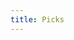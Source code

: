 ```yaml
---
title: Picks
---
```


<link href="/rmarkdown-libs/tabwid/tabwid.css" rel="stylesheet" />

<style type="text/css">
h1 {
  text-align: center;
}
</style>
<template id="735b353a-3333-4b82-9c37-b365c8f69d03"><style>
.tabwid table{
  border-spacing:0px !important;
  border-collapse:collapse;
  line-height:1;
  margin-left:auto;
  margin-right:auto;
  border-width: 0;
  display: table;
  margin-top: 1.275em;
  margin-bottom: 1.275em;
  border-color: transparent;
}
.tabwid_left table{
  margin-left:0;
}
.tabwid_right table{
  margin-right:0;
}
.tabwid td {
    padding: 0;
}
.tabwid a {
  text-decoration: none;
}
.tabwid thead {
    background-color: transparent;
}
.tabwid tfoot {
    background-color: transparent;
}
.tabwid table tr {
background-color: transparent;
}
</style><div class="tabwid"><style>.cl-bc59f8e0{}.cl-bc50778e{font-family:'Helvetica';font-size:11pt;font-weight:normal;font-style:normal;text-decoration:none;color:rgba(255, 255, 255, 1.00);background-color:transparent;}.cl-bc5077b6{font-family:'Helvetica';font-size:11pt;font-weight:normal;font-style:normal;text-decoration:none;color:rgba(0, 0, 0, 1.00);background-color:transparent;}.cl-bc508d5a{margin:0;text-align:left;border-bottom: 0 solid rgba(0, 0, 0, 1.00);border-top: 0 solid rgba(0, 0, 0, 1.00);border-left: 0 solid rgba(0, 0, 0, 1.00);border-right: 0 solid rgba(0, 0, 0, 1.00);padding-bottom:5pt;padding-top:5pt;padding-left:5pt;padding-right:5pt;line-height: 1;background-color:transparent;}.cl-bc50cbbc{width:103.7pt;background-color:transparent;vertical-align: middle;border-bottom: 0 solid rgba(0, 0, 0, 1.00);border-top: 0 solid rgba(0, 0, 0, 1.00);border-left: 0 solid rgba(0, 0, 0, 1.00);border-right: 0 solid rgba(0, 0, 0, 1.00);margin-bottom:0;margin-top:0;margin-left:0;margin-right:0;}.cl-bc50cc5c{width:96.4pt;background-color:transparent;vertical-align: middle;border-bottom: 0 solid rgba(0, 0, 0, 1.00);border-top: 0 solid rgba(0, 0, 0, 1.00);border-left: 0 solid rgba(0, 0, 0, 1.00);border-right: 0 solid rgba(0, 0, 0, 1.00);margin-bottom:0;margin-top:0;margin-left:0;margin-right:0;}.cl-bc50cc66{width:91.5pt;background-color:transparent;vertical-align: middle;border-bottom: 0 solid rgba(0, 0, 0, 1.00);border-top: 0 solid rgba(0, 0, 0, 1.00);border-left: 0 solid rgba(0, 0, 0, 1.00);border-right: 0 solid rgba(0, 0, 0, 1.00);margin-bottom:0;margin-top:0;margin-left:0;margin-right:0;}.cl-bc50cc67{width:127.5pt;background-color:transparent;vertical-align: middle;border-bottom: 0 solid rgba(0, 0, 0, 1.00);border-top: 0 solid rgba(0, 0, 0, 1.00);border-left: 0 solid rgba(0, 0, 0, 1.00);border-right: 0 solid rgba(0, 0, 0, 1.00);margin-bottom:0;margin-top:0;margin-left:0;margin-right:0;}.cl-bc50cc68{width:60.9pt;background-color:transparent;vertical-align: middle;border-bottom: 0 solid rgba(0, 0, 0, 1.00);border-top: 0 solid rgba(0, 0, 0, 1.00);border-left: 0 solid rgba(0, 0, 0, 1.00);border-right: 0 solid rgba(0, 0, 0, 1.00);margin-bottom:0;margin-top:0;margin-left:0;margin-right:0;}.cl-bc50cc69{width:91.5pt;background-color:transparent;vertical-align: middle;border-bottom: 0 solid rgba(0, 0, 0, 1.00);border-top: 0 solid rgba(0, 0, 0, 1.00);border-left: 0 solid rgba(0, 0, 0, 1.00);border-right: 0 solid rgba(0, 0, 0, 1.00);margin-bottom:0;margin-top:0;margin-left:0;margin-right:0;}.cl-bc50cc70{width:96.4pt;background-color:transparent;vertical-align: middle;border-bottom: 0 solid rgba(0, 0, 0, 1.00);border-top: 0 solid rgba(0, 0, 0, 1.00);border-left: 0 solid rgba(0, 0, 0, 1.00);border-right: 0 solid rgba(0, 0, 0, 1.00);margin-bottom:0;margin-top:0;margin-left:0;margin-right:0;}.cl-bc50cc71{width:103.7pt;background-color:transparent;vertical-align: middle;border-bottom: 0 solid rgba(0, 0, 0, 1.00);border-top: 0 solid rgba(0, 0, 0, 1.00);border-left: 0 solid rgba(0, 0, 0, 1.00);border-right: 0 solid rgba(0, 0, 0, 1.00);margin-bottom:0;margin-top:0;margin-left:0;margin-right:0;}.cl-bc50cc7a{width:60.9pt;background-color:transparent;vertical-align: middle;border-bottom: 0 solid rgba(0, 0, 0, 1.00);border-top: 0 solid rgba(0, 0, 0, 1.00);border-left: 0 solid rgba(0, 0, 0, 1.00);border-right: 0 solid rgba(0, 0, 0, 1.00);margin-bottom:0;margin-top:0;margin-left:0;margin-right:0;}.cl-bc50cc7b{width:127.5pt;background-color:transparent;vertical-align: middle;border-bottom: 0 solid rgba(0, 0, 0, 1.00);border-top: 0 solid rgba(0, 0, 0, 1.00);border-left: 0 solid rgba(0, 0, 0, 1.00);border-right: 0 solid rgba(0, 0, 0, 1.00);margin-bottom:0;margin-top:0;margin-left:0;margin-right:0;}.cl-bc50cc7c{width:103.7pt;background-color:transparent;vertical-align: middle;border-bottom: 0 solid rgba(0, 0, 0, 1.00);border-top: 0 solid rgba(0, 0, 0, 1.00);border-left: 0 solid rgba(0, 0, 0, 1.00);border-right: 0 solid rgba(0, 0, 0, 1.00);margin-bottom:0;margin-top:0;margin-left:0;margin-right:0;}.cl-bc50cc84{width:96.4pt;background-color:transparent;vertical-align: middle;border-bottom: 0 solid rgba(0, 0, 0, 1.00);border-top: 0 solid rgba(0, 0, 0, 1.00);border-left: 0 solid rgba(0, 0, 0, 1.00);border-right: 0 solid rgba(0, 0, 0, 1.00);margin-bottom:0;margin-top:0;margin-left:0;margin-right:0;}.cl-bc50cc85{width:91.5pt;background-color:transparent;vertical-align: middle;border-bottom: 0 solid rgba(0, 0, 0, 1.00);border-top: 0 solid rgba(0, 0, 0, 1.00);border-left: 0 solid rgba(0, 0, 0, 1.00);border-right: 0 solid rgba(0, 0, 0, 1.00);margin-bottom:0;margin-top:0;margin-left:0;margin-right:0;}.cl-bc50cc8e{width:127.5pt;background-color:transparent;vertical-align: middle;border-bottom: 0 solid rgba(0, 0, 0, 1.00);border-top: 0 solid rgba(0, 0, 0, 1.00);border-left: 0 solid rgba(0, 0, 0, 1.00);border-right: 0 solid rgba(0, 0, 0, 1.00);margin-bottom:0;margin-top:0;margin-left:0;margin-right:0;}.cl-bc50cc8f{width:60.9pt;background-color:transparent;vertical-align: middle;border-bottom: 0 solid rgba(0, 0, 0, 1.00);border-top: 0 solid rgba(0, 0, 0, 1.00);border-left: 0 solid rgba(0, 0, 0, 1.00);border-right: 0 solid rgba(0, 0, 0, 1.00);margin-bottom:0;margin-top:0;margin-left:0;margin-right:0;}.cl-bc50cc90{width:91.5pt;background-color:transparent;vertical-align: middle;border-bottom: 2pt solid rgba(102, 102, 102, 1.00);border-top: 0 solid rgba(0, 0, 0, 1.00);border-left: 0 solid rgba(0, 0, 0, 1.00);border-right: 0 solid rgba(0, 0, 0, 1.00);margin-bottom:0;margin-top:0;margin-left:0;margin-right:0;}.cl-bc50cc98{width:96.4pt;background-color:transparent;vertical-align: middle;border-bottom: 2pt solid rgba(102, 102, 102, 1.00);border-top: 0 solid rgba(0, 0, 0, 1.00);border-left: 0 solid rgba(0, 0, 0, 1.00);border-right: 0 solid rgba(0, 0, 0, 1.00);margin-bottom:0;margin-top:0;margin-left:0;margin-right:0;}.cl-bc50cc99{width:127.5pt;background-color:transparent;vertical-align: middle;border-bottom: 2pt solid rgba(102, 102, 102, 1.00);border-top: 0 solid rgba(0, 0, 0, 1.00);border-left: 0 solid rgba(0, 0, 0, 1.00);border-right: 0 solid rgba(0, 0, 0, 1.00);margin-bottom:0;margin-top:0;margin-left:0;margin-right:0;}.cl-bc50cc9a{width:103.7pt;background-color:transparent;vertical-align: middle;border-bottom: 2pt solid rgba(102, 102, 102, 1.00);border-top: 0 solid rgba(0, 0, 0, 1.00);border-left: 0 solid rgba(0, 0, 0, 1.00);border-right: 0 solid rgba(0, 0, 0, 1.00);margin-bottom:0;margin-top:0;margin-left:0;margin-right:0;}.cl-bc50cc9b{width:60.9pt;background-color:transparent;vertical-align: middle;border-bottom: 2pt solid rgba(102, 102, 102, 1.00);border-top: 0 solid rgba(0, 0, 0, 1.00);border-left: 0 solid rgba(0, 0, 0, 1.00);border-right: 0 solid rgba(0, 0, 0, 1.00);margin-bottom:0;margin-top:0;margin-left:0;margin-right:0;}.cl-bc50cca2{width:103.7pt;background-color:transparent;vertical-align: middle;border-bottom: 0 solid rgba(0, 0, 0, 1.00);border-top: 0 solid rgba(0, 0, 0, 1.00);border-left: 0 solid rgba(0, 0, 0, 1.00);border-right: 0 solid rgba(0, 0, 0, 1.00);margin-bottom:0;margin-top:0;margin-left:0;margin-right:0;}.cl-bc50cca3{width:96.4pt;background-color:transparent;vertical-align: middle;border-bottom: 0 solid rgba(0, 0, 0, 1.00);border-top: 0 solid rgba(0, 0, 0, 1.00);border-left: 0 solid rgba(0, 0, 0, 1.00);border-right: 0 solid rgba(0, 0, 0, 1.00);margin-bottom:0;margin-top:0;margin-left:0;margin-right:0;}.cl-bc50cca4{width:91.5pt;background-color:transparent;vertical-align: middle;border-bottom: 0 solid rgba(0, 0, 0, 1.00);border-top: 0 solid rgba(0, 0, 0, 1.00);border-left: 0 solid rgba(0, 0, 0, 1.00);border-right: 0 solid rgba(0, 0, 0, 1.00);margin-bottom:0;margin-top:0;margin-left:0;margin-right:0;}.cl-bc50cca5{width:127.5pt;background-color:transparent;vertical-align: middle;border-bottom: 0 solid rgba(0, 0, 0, 1.00);border-top: 0 solid rgba(0, 0, 0, 1.00);border-left: 0 solid rgba(0, 0, 0, 1.00);border-right: 0 solid rgba(0, 0, 0, 1.00);margin-bottom:0;margin-top:0;margin-left:0;margin-right:0;}.cl-bc50ccac{width:60.9pt;background-color:transparent;vertical-align: middle;border-bottom: 0 solid rgba(0, 0, 0, 1.00);border-top: 0 solid rgba(0, 0, 0, 1.00);border-left: 0 solid rgba(0, 0, 0, 1.00);border-right: 0 solid rgba(0, 0, 0, 1.00);margin-bottom:0;margin-top:0;margin-left:0;margin-right:0;}.cl-bc50ccad{width:103.7pt;background-color:transparent;vertical-align: middle;border-bottom: 0 solid rgba(0, 0, 0, 1.00);border-top: 0 solid rgba(0, 0, 0, 1.00);border-left: 0 solid rgba(0, 0, 0, 1.00);border-right: 0 solid rgba(0, 0, 0, 1.00);margin-bottom:0;margin-top:0;margin-left:0;margin-right:0;}.cl-bc50ccae{width:96.4pt;background-color:transparent;vertical-align: middle;border-bottom: 0 solid rgba(0, 0, 0, 1.00);border-top: 0 solid rgba(0, 0, 0, 1.00);border-left: 0 solid rgba(0, 0, 0, 1.00);border-right: 0 solid rgba(0, 0, 0, 1.00);margin-bottom:0;margin-top:0;margin-left:0;margin-right:0;}.cl-bc50ccaf{width:91.5pt;background-color:transparent;vertical-align: middle;border-bottom: 0 solid rgba(0, 0, 0, 1.00);border-top: 0 solid rgba(0, 0, 0, 1.00);border-left: 0 solid rgba(0, 0, 0, 1.00);border-right: 0 solid rgba(0, 0, 0, 1.00);margin-bottom:0;margin-top:0;margin-left:0;margin-right:0;}.cl-bc50ccb6{width:127.5pt;background-color:transparent;vertical-align: middle;border-bottom: 0 solid rgba(0, 0, 0, 1.00);border-top: 0 solid rgba(0, 0, 0, 1.00);border-left: 0 solid rgba(0, 0, 0, 1.00);border-right: 0 solid rgba(0, 0, 0, 1.00);margin-bottom:0;margin-top:0;margin-left:0;margin-right:0;}.cl-bc50ccb7{width:60.9pt;background-color:transparent;vertical-align: middle;border-bottom: 0 solid rgba(0, 0, 0, 1.00);border-top: 0 solid rgba(0, 0, 0, 1.00);border-left: 0 solid rgba(0, 0, 0, 1.00);border-right: 0 solid rgba(0, 0, 0, 1.00);margin-bottom:0;margin-top:0;margin-left:0;margin-right:0;}.cl-bc50ccb8{width:103.7pt;background-color:transparent;vertical-align: middle;border-bottom: 0 solid rgba(0, 0, 0, 1.00);border-top: 0 solid rgba(0, 0, 0, 1.00);border-left: 0 solid rgba(0, 0, 0, 1.00);border-right: 0 solid rgba(0, 0, 0, 1.00);margin-bottom:0;margin-top:0;margin-left:0;margin-right:0;}.cl-bc50ccc0{width:96.4pt;background-color:transparent;vertical-align: middle;border-bottom: 0 solid rgba(0, 0, 0, 1.00);border-top: 0 solid rgba(0, 0, 0, 1.00);border-left: 0 solid rgba(0, 0, 0, 1.00);border-right: 0 solid rgba(0, 0, 0, 1.00);margin-bottom:0;margin-top:0;margin-left:0;margin-right:0;}.cl-bc50ccc1{width:60.9pt;background-color:transparent;vertical-align: middle;border-bottom: 0 solid rgba(0, 0, 0, 1.00);border-top: 0 solid rgba(0, 0, 0, 1.00);border-left: 0 solid rgba(0, 0, 0, 1.00);border-right: 0 solid rgba(0, 0, 0, 1.00);margin-bottom:0;margin-top:0;margin-left:0;margin-right:0;}.cl-bc50ccc2{width:91.5pt;background-color:transparent;vertical-align: middle;border-bottom: 0 solid rgba(0, 0, 0, 1.00);border-top: 0 solid rgba(0, 0, 0, 1.00);border-left: 0 solid rgba(0, 0, 0, 1.00);border-right: 0 solid rgba(0, 0, 0, 1.00);margin-bottom:0;margin-top:0;margin-left:0;margin-right:0;}.cl-bc50ccca{width:127.5pt;background-color:transparent;vertical-align: middle;border-bottom: 0 solid rgba(0, 0, 0, 1.00);border-top: 0 solid rgba(0, 0, 0, 1.00);border-left: 0 solid rgba(0, 0, 0, 1.00);border-right: 0 solid rgba(0, 0, 0, 1.00);margin-bottom:0;margin-top:0;margin-left:0;margin-right:0;}.cl-bc50cccb{width:103.7pt;background-color:rgba(38, 89, 173, 1.00);vertical-align: middle;border-bottom: 2pt solid rgba(102, 102, 102, 1.00);border-top: 2pt solid rgba(102, 102, 102, 1.00);border-left: 0 solid rgba(0, 0, 0, 1.00);border-right: 0 solid rgba(0, 0, 0, 1.00);margin-bottom:0;margin-top:0;margin-left:0;margin-right:0;}.cl-bc50cccc{width:60.9pt;background-color:rgba(38, 89, 173, 1.00);vertical-align: middle;border-bottom: 2pt solid rgba(102, 102, 102, 1.00);border-top: 2pt solid rgba(102, 102, 102, 1.00);border-left: 0 solid rgba(0, 0, 0, 1.00);border-right: 0 solid rgba(0, 0, 0, 1.00);margin-bottom:0;margin-top:0;margin-left:0;margin-right:0;}.cl-bc50ccd4{width:96.4pt;background-color:rgba(38, 89, 173, 1.00);vertical-align: middle;border-bottom: 2pt solid rgba(102, 102, 102, 1.00);border-top: 2pt solid rgba(102, 102, 102, 1.00);border-left: 0 solid rgba(0, 0, 0, 1.00);border-right: 0 solid rgba(0, 0, 0, 1.00);margin-bottom:0;margin-top:0;margin-left:0;margin-right:0;}.cl-bc50ccd5{width:127.5pt;background-color:rgba(38, 89, 173, 1.00);vertical-align: middle;border-bottom: 2pt solid rgba(102, 102, 102, 1.00);border-top: 2pt solid rgba(102, 102, 102, 1.00);border-left: 0 solid rgba(0, 0, 0, 1.00);border-right: 0 solid rgba(0, 0, 0, 1.00);margin-bottom:0;margin-top:0;margin-left:0;margin-right:0;}.cl-bc50ccd6{width:91.5pt;background-color:rgba(38, 89, 173, 1.00);vertical-align: middle;border-bottom: 2pt solid rgba(102, 102, 102, 1.00);border-top: 2pt solid rgba(102, 102, 102, 1.00);border-left: 0 solid rgba(0, 0, 0, 1.00);border-right: 0 solid rgba(0, 0, 0, 1.00);margin-bottom:0;margin-top:0;margin-left:0;margin-right:0;}</style><table class='cl-bc59f8e0'>
<thead><tr style="overflow-wrap:break-word;"><td class="cl-bc50cccc"><p class="cl-bc508d5a"><span class="cl-bc50778e">Player</span></p></td><td class="cl-bc50ccd5"><p class="cl-bc508d5a"><span class="cl-bc50778e">West</span></p></td><td class="cl-bc50ccd6"><p class="cl-bc508d5a"><span class="cl-bc50778e">East</span></p></td><td class="cl-bc50ccd4"><p class="cl-bc508d5a"><span class="cl-bc50778e">South</span></p></td><td class="cl-bc50cccb"><p class="cl-bc508d5a"><span class="cl-bc50778e">Midwest</span></p></td></tr></thead><tbody><tr style="overflow-wrap:break-word;"><td class="cl-bc50cc68"><p class="cl-bc508d5a"><span class="cl-bc5077b6">Kelly</span></p></td><td class="cl-bc50cc67"><p class="cl-bc508d5a"><span class="cl-bc5077b6">Georgia St.</span></p></td><td class="cl-bc50cc66"><p class="cl-bc508d5a"><span class="cl-bc5077b6">Norfolk St.</span></p></td><td class="cl-bc50cc5c"><p class="cl-bc508d5a"><span class="cl-bc5077b6">Houston</span></p></td><td class="cl-bc50cbbc"><p class="cl-bc508d5a"><span class="cl-bc5077b6">Iowa</span></p></td></tr><tr style="overflow-wrap:break-word;"><td class="cl-bc50cc68"><p class="cl-bc508d5a"><span class="cl-bc5077b6">Mike</span></p></td><td class="cl-bc50cc67"><p class="cl-bc508d5a"><span class="cl-bc5077b6">Memphis</span></p></td><td class="cl-bc50cc66"><p class="cl-bc508d5a"><span class="cl-bc5077b6">Murray St.</span></p></td><td class="cl-bc50cc5c"><p class="cl-bc508d5a"><span class="cl-bc5077b6">Loyola Chicago</span></p></td><td class="cl-bc50cbbc"><p class="cl-bc508d5a"><span class="cl-bc5077b6">South Dakota St.</span></p></td></tr><tr style="overflow-wrap:break-word;"><td class="cl-bc50ccac"><p class="cl-bc508d5a"><span class="cl-bc5077b6">Maddie</span></p></td><td class="cl-bc50cca5"><p class="cl-bc508d5a"><span class="cl-bc5077b6">Memphis</span></p></td><td class="cl-bc50cca4"><p class="cl-bc508d5a"><span class="cl-bc5077b6">Marquette</span></p></td><td class="cl-bc50cca3"><p class="cl-bc508d5a"><span class="cl-bc5077b6">Michigan</span></p></td><td class="cl-bc50cca2"><p class="cl-bc508d5a"><span class="cl-bc5077b6">Miami</span></p></td></tr><tr style="overflow-wrap:break-word;"><td class="cl-bc50cc68"><p class="cl-bc508d5a"><span class="cl-bc5077b6">Ry Guy</span></p></td><td class="cl-bc50cc67"><p class="cl-bc508d5a"><span class="cl-bc5077b6">Gonzaga</span></p></td><td class="cl-bc50cc66"><p class="cl-bc508d5a"><span class="cl-bc5077b6">Murray St.</span></p></td><td class="cl-bc50cc5c"><p class="cl-bc508d5a"><span class="cl-bc5077b6">Chattanooga</span></p></td><td class="cl-bc50cbbc"><p class="cl-bc508d5a"><span class="cl-bc5077b6">Iowa St.</span></p></td></tr><tr style="overflow-wrap:break-word;"><td class="cl-bc50cc7a"><p class="cl-bc508d5a"><span class="cl-bc5077b6">Steve</span></p></td><td class="cl-bc50cc7b"><p class="cl-bc508d5a"><span class="cl-bc5077b6">Rutgers / Notre Dame</span></p></td><td class="cl-bc50cc69"><p class="cl-bc508d5a"><span class="cl-bc5077b6">San Fransisco</span></p></td><td class="cl-bc50cc70"><p class="cl-bc508d5a"><span class="cl-bc5077b6">Illinois</span></p></td><td class="cl-bc50cc71"><p class="cl-bc508d5a"><span class="cl-bc5077b6">Providence</span></p></td></tr><tr style="overflow-wrap:break-word;"><td class="cl-bc50ccb7"><p class="cl-bc508d5a"><span class="cl-bc5077b6">Nate</span></p></td><td class="cl-bc50ccb6"><p class="cl-bc508d5a"><span class="cl-bc5077b6">Texas Tech</span></p></td><td class="cl-bc50ccaf"><p class="cl-bc508d5a"><span class="cl-bc5077b6">UCLA</span></p></td><td class="cl-bc50ccae"><p class="cl-bc508d5a"><span class="cl-bc5077b6">Tennessee</span></p></td><td class="cl-bc50ccad"><p class="cl-bc508d5a"><span class="cl-bc5077b6">Wisconsin</span></p></td></tr><tr style="overflow-wrap:break-word;"><td class="cl-bc50ccb7"><p class="cl-bc508d5a"><span class="cl-bc5077b6">Rene</span></p></td><td class="cl-bc50ccb6"><p class="cl-bc508d5a"><span class="cl-bc5077b6">Uconn</span></p></td><td class="cl-bc50ccaf"><p class="cl-bc508d5a"><span class="cl-bc5077b6">North Carolina</span></p></td><td class="cl-bc50ccae"><p class="cl-bc508d5a"><span class="cl-bc5077b6">Villanova</span></p></td><td class="cl-bc50ccad"><p class="cl-bc508d5a"><span class="cl-bc5077b6">Providence</span></p></td></tr><tr style="overflow-wrap:break-word;"><td class="cl-bc50ccc1"><p class="cl-bc508d5a"><span class="cl-bc5077b6">Joe</span></p></td><td class="cl-bc50ccca"><p class="cl-bc508d5a"><span class="cl-bc5077b6">Texas Tech</span></p></td><td class="cl-bc50ccc2"><p class="cl-bc508d5a"><span class="cl-bc5077b6">Saint Mary's</span></p></td><td class="cl-bc50ccc0"><p class="cl-bc508d5a"><span class="cl-bc5077b6">Villanova</span></p></td><td class="cl-bc50ccb8"><p class="cl-bc508d5a"><span class="cl-bc5077b6">Wisconsin</span></p></td></tr><tr style="overflow-wrap:break-word;"><td class="cl-bc50ccac"><p class="cl-bc508d5a"><span class="cl-bc5077b6">Wong</span></p></td><td class="cl-bc50cca5"><p class="cl-bc508d5a"><span class="cl-bc5077b6">Uconn</span></p></td><td class="cl-bc50cca4"><p class="cl-bc508d5a"><span class="cl-bc5077b6">San Fransisco</span></p></td><td class="cl-bc50cca3"><p class="cl-bc508d5a"><span class="cl-bc5077b6">Michigan</span></p></td><td class="cl-bc50cca2"><p class="cl-bc508d5a"><span class="cl-bc5077b6">Iowa</span></p></td></tr><tr style="overflow-wrap:break-word;"><td class="cl-bc50cc7a"><p class="cl-bc508d5a"><span class="cl-bc5077b6">Duff</span></p></td><td class="cl-bc50cc7b"><p class="cl-bc508d5a"><span class="cl-bc5077b6">Rutgers / Notre Dame</span></p></td><td class="cl-bc50cc69"><p class="cl-bc508d5a"><span class="cl-bc5077b6">North Carolina</span></p></td><td class="cl-bc50cc70"><p class="cl-bc508d5a"><span class="cl-bc5077b6">Villanova</span></p></td><td class="cl-bc50cc71"><p class="cl-bc508d5a"><span class="cl-bc5077b6">Wisconsin</span></p></td></tr><tr style="overflow-wrap:break-word;"><td class="cl-bc50cc8f"><p class="cl-bc508d5a"><span class="cl-bc5077b6">Russ</span></p></td><td class="cl-bc50cc8e"><p class="cl-bc508d5a"><span class="cl-bc5077b6">Duke</span></p></td><td class="cl-bc50cc85"><p class="cl-bc508d5a"><span class="cl-bc5077b6">Akron</span></p></td><td class="cl-bc50cc84"><p class="cl-bc508d5a"><span class="cl-bc5077b6">Houston</span></p></td><td class="cl-bc50cc7c"><p class="cl-bc508d5a"><span class="cl-bc5077b6">Iowa St.</span></p></td></tr><tr style="overflow-wrap:break-word;"><td class="cl-bc50cc9b"><p class="cl-bc508d5a"><span class="cl-bc5077b6">Shelagh</span></p></td><td class="cl-bc50cc99"><p class="cl-bc508d5a"><span class="cl-bc5077b6">Alabama</span></p></td><td class="cl-bc50cc90"><p class="cl-bc508d5a"><span class="cl-bc5077b6">Purdue</span></p></td><td class="cl-bc50cc98"><p class="cl-bc508d5a"><span class="cl-bc5077b6">Tennessee</span></p></td><td class="cl-bc50cc9a"><p class="cl-bc508d5a"><span class="cl-bc5077b6">Auburn</span></p></td></tr></tbody></table></div></template>
<div class="flextable-shadow-host" id="d497a865-eb9e-4a84-82be-056f20ff2291"></div>
<script>
var dest = document.getElementById("d497a865-eb9e-4a84-82be-056f20ff2291");
var template = document.getElementById("735b353a-3333-4b82-9c37-b365c8f69d03");
var caption = template.content.querySelector("caption");
if(caption) {
  caption.style.cssText = "display:block;text-align:center;";
  var newcapt = document.createElement("p");
  newcapt.appendChild(caption)
  dest.parentNode.insertBefore(newcapt, dest.previousSibling);
}
var fantome = dest.attachShadow({mode: 'open'});
var templateContent = template.content;
fantome.appendChild(templateContent);
</script>
